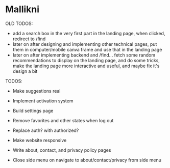 # Mallikni

OLD TODOS:

-   add a search box in the very first part in the landing page, when clicked, redirect to /find
-   later on after designing and implementing other technical pages, put them in computer/mobile canva frame and use that in the landing page
-   later on after implementing backend and /find... fetch some random recommendations to display on the landing page, and do some tricks, make the landing page more interactive and useful, and maybe fix it's design a bit

TODOS:

-   Make suggestions real
-   Implement activation system
-   Build settings page
-   Remove favorites and other states when log out
-   Replace auth? with authorized?

-   Make website responsive
-   Write about, contact, and privacy policy pages
-   Close side menu on navigate to about/contact/privacy from side menu
